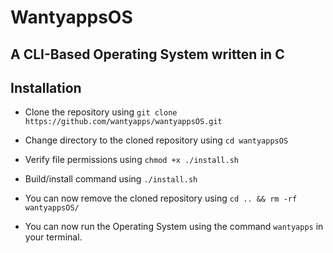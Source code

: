 # WantyappsOS

## A CLI-Based Operating System written in C

## Installation

- Clone the repository using `git clone https://github.com/wantyapps/wantyappsOS.git`

- Change directory to the cloned repository using `cd wantyappsOS`

- Verify file permissions using `chmod +x ./install.sh`

- Build/install command using `./install.sh`

- You can now remove the cloned repository using `cd .. && rm -rf wantyappsOS/`

- You can now run the Operating System using the command `wantyapps` in your terminal.
